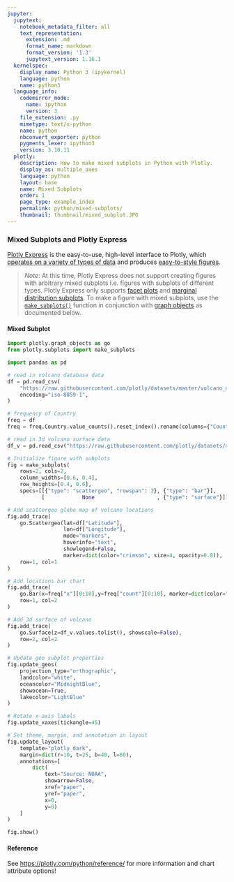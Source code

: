 ```yaml
---
jupyter:
  jupytext:
    notebook_metadata_filter: all
    text_representation:
      extension: .md
      format_name: markdown
      format_version: '1.3'
      jupytext_version: 1.16.1
  kernelspec:
    display_name: Python 3 (ipykernel)
    language: python
    name: python3
  language_info:
    codemirror_mode:
      name: ipython
      version: 3
    file_extension: .py
    mimetype: text/x-python
    name: python
    nbconvert_exporter: python
    pygments_lexer: ipython3
    version: 3.10.11
  plotly:
    description: How to make mixed subplots in Python with Plotly.
    display_as: multiple_axes
    language: python
    layout: base
    name: Mixed Subplots
    order: 1
    page_type: example_index
    permalink: python/mixed-subplots/
    thumbnail: thumbnail/mixed_subplot.JPG
---
```


### Mixed Subplots and Plotly Express

[Plotly Express](/python/plotly-express/) is the easy-to-use, high-level interface to Plotly, which [operates on a variety of types of data](/python/px-arguments/) and produces [easy-to-style figures](/python/styling-plotly-express/).

> *Note*: At this time, Plotly Express does not support creating figures with arbitrary mixed subplots i.e. figures with subplots of different types. Plotly Express only supports [facet plots](/python/facet-plots/) and [marginal distribution subplots](/python/marginal-plots/). To make a figure with mixed subplots, use the [`make_subplots()`](/python/subplots/) function in conjunction with [graph objects](/python/graph-objects/) as documented below.


#### Mixed Subplot

```python
import plotly.graph_objects as go
from plotly.subplots import make_subplots

import pandas as pd

# read in volcano database data
df = pd.read_csv(
    "https://raw.githubusercontent.com/plotly/datasets/master/volcano_db.csv",
    encoding="iso-8859-1",
)

# frequency of Country
freq = df
freq = freq.Country.value_counts().reset_index().rename(columns={"Country": "x"})

# read in 3d volcano surface data
df_v = pd.read_csv("https://raw.githubusercontent.com/plotly/datasets/master/volcano.csv")

# Initialize figure with subplots
fig = make_subplots(
    rows=2, cols=2,
    column_widths=[0.6, 0.4],
    row_heights=[0.4, 0.6],
    specs=[[{"type": "scattergeo", "rowspan": 2}, {"type": "bar"}],
           [            None                    , {"type": "surface"}]])

# Add scattergeo globe map of volcano locations
fig.add_trace(
    go.Scattergeo(lat=df["Latitude"],
                  lon=df["Longitude"],
                  mode="markers",
                  hoverinfo="text",
                  showlegend=False,
                  marker=dict(color="crimson", size=4, opacity=0.8)),
    row=1, col=1
)

# Add locations bar chart
fig.add_trace(
    go.Bar(x=freq["x"][0:10],y=freq["count"][0:10], marker=dict(color="crimson"), showlegend=False),
    row=1, col=2
)

# Add 3d surface of volcano
fig.add_trace(
    go.Surface(z=df_v.values.tolist(), showscale=False),
    row=2, col=2
)

# Update geo subplot properties
fig.update_geos(
    projection_type="orthographic",
    landcolor="white",
    oceancolor="MidnightBlue",
    showocean=True,
    lakecolor="LightBlue"
)

# Rotate x-axis labels
fig.update_xaxes(tickangle=45)

# Set theme, margin, and annotation in layout
fig.update_layout(
    template="plotly_dark",
    margin=dict(r=10, t=25, b=40, l=60),
    annotations=[
        dict(
            text="Source: NOAA",
            showarrow=False,
            xref="paper",
            yref="paper",
            x=0,
            y=0)
    ]
)

fig.show()
```

#### Reference
See https://plotly.com/python/reference/ for more information and chart attribute options!
